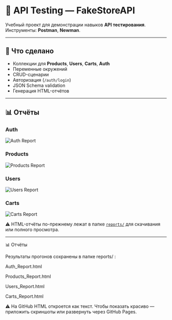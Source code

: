 # 🧪 API Testing — FakeStoreAPI

Учебный проект для демонстрации навыков **API тестирования**.  
Инструменты: **Postman**, **Newman**.

---

## 📌 Что сделано
- Коллекции для **Products**, **Users**, **Carts**, **Auth**  
- Переменные окружений  
- CRUD-сценарии  
- Авторизация (`/auth/login`)  
- JSON Schema validation  
- Генерация HTML-отчётов

---

## 📊 Отчёты

### Auth
![Auth Report](screenshots/Auth_Report.png)

### Products
![Products Report](screenshots/Products_Report.png)

### Users
![Users Report](screenshots/Users_Report.png)

### Carts
![Carts Report](screenshots/Carts_Report.png)

⚠️ HTML-отчёты по-прежнему лежат в папке [`reports/`](reports) для скачивания или полного просмотра.

---


📊 Отчёты

Результаты прогонов сохранены в папке reports/
:

Auth_Report.html

Products_Report.html

Users_Report.html

Carts_Report.html

⚠️ На GitHub HTML откроется как текст. Чтобы показать красиво — приложить скриншоты или развернуть через GitHub Pages.